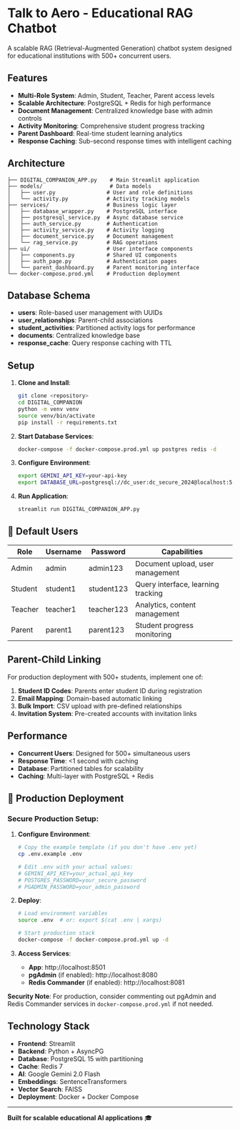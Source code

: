 # Talk to Aero - Educational RAG Chatbot

A scalable RAG (Retrieval-Augmented Generation) chatbot system designed for educational institutions with 500+ concurrent users.

##  Features

- **Multi-Role System**: Admin, Student, Teacher, Parent access levels
- **Scalable Architecture**: PostgreSQL + Redis for high performance
- **Document Management**: Centralized knowledge base with admin controls
- **Activity Monitoring**: Comprehensive student progress tracking
- **Parent Dashboard**: Real-time student learning analytics
- **Response Caching**: Sub-second response times with intelligent caching

##  Architecture

```
├── DIGITAL_COMPANION_APP.py    # Main Streamlit application
├── models/                     # Data models
│   ├── user.py                # User and role definitions
│   └── activity.py            # Activity tracking models
├── services/                  # Business logic layer
│   ├── database_wrapper.py    # PostgreSQL interface
│   ├── postgresql_service.py  # Async database service
│   ├── auth_service.py        # Authentication
│   ├── activity_service.py    # Activity logging
│   ├── document_service.py    # Document management
│   └── rag_service.py         # RAG operations
├── ui/                        # User interface components
│   ├── components.py          # Shared UI components
│   ├── auth_page.py           # Authentication pages
│   └── parent_dashboard.py    # Parent monitoring interface
└── docker-compose.prod.yml    # Production deployment
```

## Database Schema

- **users**: Role-based user management with UUIDs
- **user_relationships**: Parent-child associations  
- **student_activities**: Partitioned activity logs for performance
- **documents**: Centralized knowledge base
- **response_cache**: Query response caching with TTL

##  Setup

1. **Clone and Install**:
   ```bash
   git clone <repository>
   cd DIGITAL_COMPANION
   python -m venv venv
   source venv/bin/activate
   pip install -r requirements.txt
   ```

2. **Start Database Services**:
   ```bash
   docker-compose -f docker-compose.prod.yml up postgres redis -d
   ```

3. **Configure Environment**:
   ```bash
   export GEMINI_API_KEY=your-api-key
   export DATABASE_URL=postgresql://dc_user:dc_secure_2024@localhost:5433/digital_companion
   ```

4. **Run Application**:
   ```bash
   streamlit run DIGITAL_COMPANION_APP.py
   ```

## 👥 Default Users

| Role | Username | Password | Capabilities |
|------|----------|----------|--------------|
| Admin | admin | admin123 | Document upload, user management |
| Student | student1 | student123 | Query interface, learning tracking |
| Teacher | teacher1 | teacher123 | Analytics, content management |
| Parent | parent1 | parent123 | Student progress monitoring |

##  Parent-Child Linking

For production deployment with 500+ students, implement one of:

1. **Student ID Codes**: Parents enter student ID during registration
2. **Email Mapping**: Domain-based automatic linking
3. **Bulk Import**: CSV upload with pre-defined relationships
4. **Invitation System**: Pre-created accounts with invitation links

## Performance

- **Concurrent Users**: Designed for 500+ simultaneous users
- **Response Time**: <1 second with caching
- **Database**: Partitioned tables for scalability
- **Caching**: Multi-layer with PostgreSQL + Redis

## 🐳 Production Deployment

### **Secure Production Setup**:

1. **Configure Environment**:
   ```bash
   # Copy the example template (if you don't have .env yet)
   cp .env.example .env
   
   # Edit .env with your actual values:
   # GEMINI_API_KEY=your_actual_api_key
   # POSTGRES_PASSWORD=your_secure_password
   # PGADMIN_PASSWORD=your_admin_password
   ```

2. **Deploy**:
   ```bash
   # Load environment variables
   source .env  # or: export $(cat .env | xargs)
   
   # Start production stack
   docker-compose -f docker-compose.prod.yml up -d
   ```

3. **Access Services**:
   - **App**: http://localhost:8501
   - **pgAdmin** (if enabled): http://localhost:8080
   - **Redis Commander** (if enabled): http://localhost:8081

**Security Note**: For production, consider commenting out pgAdmin and Redis Commander services in `docker-compose.prod.yml` if not needed.

##  Technology Stack

- **Frontend**: Streamlit
- **Backend**: Python + AsyncPG
- **Database**: PostgreSQL 15 with partitioning
- **Cache**: Redis 7
- **AI**: Google Gemini 2.0 Flash
- **Embeddings**: SentenceTransformers
- **Vector Search**: FAISS
- **Deployment**: Docker + Docker Compose

---
**Built for scalable educational AI applications** 🎓